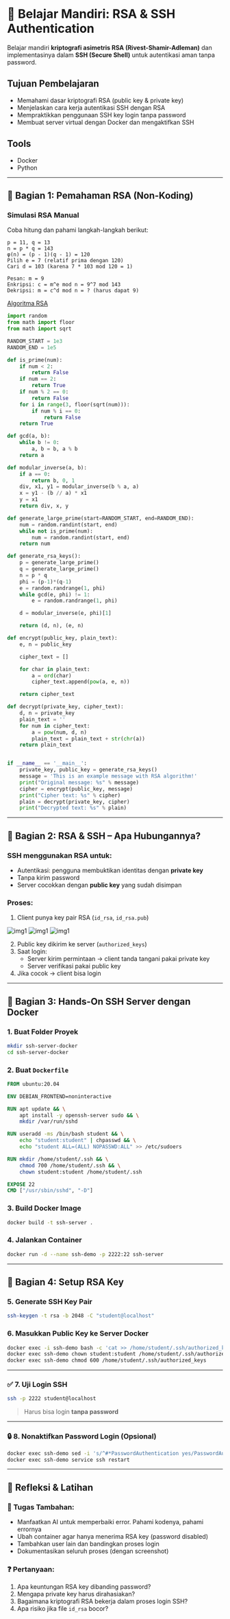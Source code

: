 # 🔐 Belajar Mandiri: RSA & SSH Authentication 

Belajar mandiri **kriptografi asimetris RSA (Rivest-Shamir-Adleman)**  dan implementasinya dalam **SSH (Secure Shell)** untuk autentikasi aman tanpa password.

## Tujuan Pembelajaran

- Memahami dasar kriptografi RSA (public key & private key)
- Menjelaskan cara kerja autentikasi SSH dengan RSA
- Mempraktikkan penggunaan SSH key login tanpa password
- Membuat server virtual dengan Docker dan mengaktifkan SSH

## Tools

- Docker
- Python

---

## 🧠 Bagian 1: Pemahaman RSA (Non-Koding)

### Simulasi RSA Manual

Coba hitung dan pahami langkah-langkah berikut:

```
p = 11, q = 13
n = p * q = 143
φ(n) = (p - 1)(q - 1) = 120
Pilih e = 7 (relatif prima dengan 120)
Cari d = 103 (karena 7 * 103 mod 120 = 1)

Pesan: m = 9
Enkripsi: c = m^e mod n = 9^7 mod 143
Dekripsi: m = c^d mod n = ? (harus dapat 9)
```
[Algoritma RSA](RSA.py)

```python
import random
from math import floor
from math import sqrt

RANDOM_START = 1e3
RANDOM_END = 1e5

def is_prime(num):
    if num < 2:
        return False
    if num == 2:
        return True
    if num % 2 == 0:
        return False
    for i in range(3, floor(sqrt(num))):
        if num % i == 0:
            return False
    return True

def gcd(a, b):
    while b != 0:
        a, b = b, a % b
    return a

def modular_inverse(a, b):
    if a == 0:
        return b, 0, 1
    div, x1, y1 = modular_inverse(b % a, a)
    x = y1 - (b // a) * x1
    y = x1
    return div, x, y

def generate_large_prime(start=RANDOM_START, end=RANDOM_END):
    num = random.randint(start, end)
    while not is_prime(num):
        num = random.randint(start, end)
    return num

def generate_rsa_keys():
    p = generate_large_prime()
    q = generate_large_prime()
    n = p * q
    phi = (p-1)*(q-1)
    e = random.randrange(1, phi)
    while gcd(e, phi) != 1:
        e = random.randrange(1, phi)

    d = modular_inverse(e, phi)[1]

    return (d, n), (e, n)

def encrypt(public_key, plain_text):
    e, n = public_key

    cipher_text = []

    for char in plain_text:
        a = ord(char)
        cipher_text.append(pow(a, e, n))

    return cipher_text

def decrypt(private_key, cipher_text):
    d, n = private_key
    plain_text = ''
    for num in cipher_text:
        a = pow(num, d, n)
        plain_text = plain_text + str(chr(a))
    return plain_text


if __name__ == '__main__':
    private_key, public_key = generate_rsa_keys()
    message = 'This is an example message with RSA algorithm!'
    print("Original message: %s" % message)
    cipher = encrypt(public_key, message)
    print("Cipher text: %s" % cipher)
    plain = decrypt(private_key, cipher)
    print("Decrypted text: %s" % plain)
```

---

## 🔐 Bagian 2: RSA & SSH – Apa Hubungannya?

### SSH menggunakan RSA untuk:

- Autentikasi: pengguna membuktikan identitas dengan **private key**
- Tanpa kirim password
- Server cocokkan dengan **public key** yang sudah disimpan

### Proses:

1. Client punya key pair RSA (`id_rsa`, `id_rsa.pub`)
   
![img1](img/1.png)
![img1](img/2.png)
![img1](img/3.png)


2. Public key dikirim ke server (`authorized_keys`)
2. Saat login:
   - Server kirim permintaan → client tanda tangani pakai private key
   - Server verifikasi pakai public key
3. Jika cocok → client bisa login

---

## 🧪 Bagian 3: Hands-On SSH Server dengan Docker

### 1. Buat Folder Proyek

```bash
mkdir ssh-server-docker
cd ssh-server-docker
```

### 2. Buat `Dockerfile`

```Dockerfile
FROM ubuntu:20.04

ENV DEBIAN_FRONTEND=noninteractive

RUN apt update && \
    apt install -y openssh-server sudo && \
    mkdir /var/run/sshd

RUN useradd -ms /bin/bash student && \
    echo "student:student" | chpasswd && \
    echo "student ALL=(ALL) NOPASSWD:ALL" >> /etc/sudoers

RUN mkdir /home/student/.ssh && \
    chmod 700 /home/student/.ssh && \
    chown student:student /home/student/.ssh

EXPOSE 22
CMD ["/usr/sbin/sshd", "-D"]
```

### 3. Build Docker Image

```bash
docker build -t ssh-server .
```

### 4. Jalankan Container

```bash
docker run -d --name ssh-demo -p 2222:22 ssh-server
```

---

## 🔑 Bagian 4: Setup RSA Key

### 5. Generate SSH Key Pair

```bash
ssh-keygen -t rsa -b 2048 -C "student@localhost"
```

### 6. Masukkan Public Key ke Server Docker

```bash
docker exec -i ssh-demo bash -c 'cat >> /home/student/.ssh/authorized_keys' < ~/.ssh/id_rsa.pub
docker exec ssh-demo chown student:student /home/student/.ssh/authorized_keys
docker exec ssh-demo chmod 600 /home/student/.ssh/authorized_keys
```

---

### ✅ 7. Uji Login SSH

```bash
ssh -p 2222 student@localhost
```

> Harus bisa login **tanpa password**

---

### 🔒 8. Nonaktifkan Password Login (Opsional)

```bash
docker exec ssh-demo sed -i 's/^#*PasswordAuthentication yes/PasswordAuthentication no/' /etc/ssh/sshd_config
docker exec ssh-demo service ssh restart
```

---

## 📄 Refleksi & Latihan

### 📝 Tugas Tambahan:

- Manfaatkan AI untuk memperbaiki error. Pahami kodenya, pahami errornya
- Ubah container agar hanya menerima RSA key (password disabled)
- Tambahkan user lain dan bandingkan proses login
- Dokumentasikan seluruh proses (dengan screenshot)

### ❓ Pertanyaan:

1. Apa keuntungan RSA key dibanding password?
2. Mengapa private key harus dirahasiakan?
3. Bagaimana kriptografi RSA bekerja dalam proses login SSH?
4. Apa risiko jika file `id_rsa` bocor?

